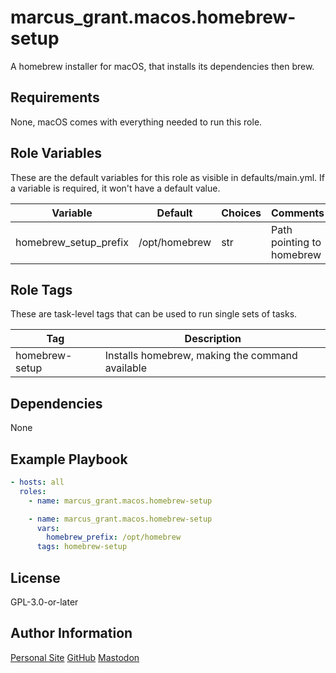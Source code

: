 # marcus_grant.macos.homebrew-setup

A homebrew installer for macOS, that installs its dependencies then brew.

## Requirements

None, macOS comes with everything needed to run this role.

## Role Variables

These are the default variables for this role as visible in defaults/main.yml.
If a variable is required, it won't have a default value.

| Variable              | Default       | Choices | Comments                  |
| --------------------- | ------------- | ------- | ------------------------- |
| homebrew_setup_prefix | /opt/homebrew | str     | Path pointing to homebrew |

## Role Tags

These are task-level tags that can be used to run single sets of tasks.

| Tag            | Description                                     |
| -------------- | ----------------------------------------------- |
| homebrew-setup | Installs homebrew, making the command available |

## Dependencies

None

## Example Playbook

```yaml
- hosts: all
  roles:
    - name: marcus_grant.macos.homebrew-setup

    - name: marcus_grant.macos.homebrew-setup
      vars:
        homebrew_prefix: /opt/homebrew
      tags: homebrew-setup
```

## License

GPL-3.0-or-later

## Author Information

[Personal Site](https://marcusgrant.me)
[GitHub](https://github.com/marcus-grant)
[Mastodon](https://fosstodon.org/@marcusgrant)

